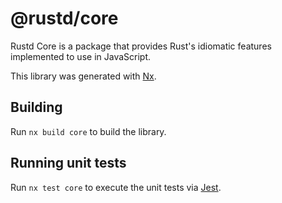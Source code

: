 # @rustd/core

Rustd Core is a package that provides Rust's idiomatic features implemented to use in JavaScript.

This library was generated with [Nx](https://nx.dev).

## Building

Run `nx build core` to build the library.

## Running unit tests

Run `nx test core` to execute the unit tests via [Jest](https://jestjs.io).
